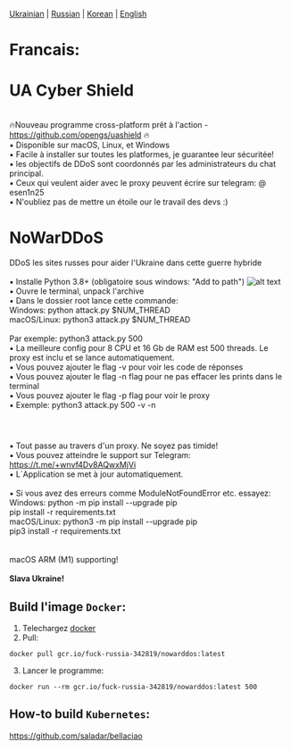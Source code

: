 [Ukrainian](https://github.com/AlexTrushkovsky/NoWarDDoS/blob/main/README.md) | [Russian](https://github.com/AlexTrushkovsky/NoWarDDoS/blob/main/README_ru.md) | [Korean](https://github.com/AlexTrushkovsky/NoWarDDoS/blob/main/README_ko.md) | [English](https://github.com/AlexTrushkovsky/NoWarDDoS/blob/main/README_en.md)

# <b1>Francais:</b1>

# UA Cyber Shield

<br />🔥Nouveau programme cross-platform prêt à l'action - https://github.com/opengs/uashield 🔥
<br /> ▪ Disponible sur macOS, Linux, et Windows
<br /> ▪ Facile à installer sur toutes les platformes, je guarantee leur sécuritée!
<br /> ▪ les objectifs de DDoS sont coordonnés par les administrateurs du chat principal.
<br /> ▪ Ceux qui veulent aider avec le proxy peuvent écrire sur telegram: @ esen1n25
<br /> ▪ N'oubliez pas de mettre un étoile our le travail des devs :)

# NoWarDDoS

DDoS les sites russes pour aider l'Ukraine dans cette guerre hybride
<br />
<br />▪ Installe Python 3.8+ (obligatoire sous windows: "Add to path")
![alt text](https://miro.medium.com/max/1344/0*7nOyowsPsGI19pZT.png)
<br />▪ Ouvre le terminal, unpack l'archive
<br />▪ Dans le dossier root lance cette commande:
<br /> Windows: python attack.py $NUM_THREAD
<br /> macOS/Linux: python3 attack.py $NUM_THREAD
<br />
<br /> Par exemple: python3 attack.py 500
<br />▪ La meilleure config pour 8 CPU et 16 Gb de RAM est 500 threads. Le proxy est inclu et se lance automatiquement.
<br />▪ Vous pouvez ajouter le flag -v pour voir les code de réponses
<br />▪ Vous pouvez ajouter le flag -n flag pour ne pas effacer les prints dans le terminal
<br />▪ Vous pouvez ajouter le flag -p flag pour voir le proxy
<br />▪ Exemple: python3 attack.py 500 -v -n
<br />

#

<br />▪ Tout passe au travers d'un proxy. Ne soyez pas timide!
<br />▪ Vous pouvez atteindre le support sur Telegram: https://t.me/+wnvf4Dv8AQwxMjVi
<br />▪ L´Application se met à jour automatiquement.
<br />
<br />▪ Si vous avez des erreurs comme ModuleNotFoundError etc. essayez:
<br /> Windows: python -m pip install --upgrade pip
<br /> pip install -r requirements.txt
<br /> macOS/Linux: python3 -m pip install --upgrade pip
<br /> pip3 install -r requirements.txt
<br />
<br />
<br /> macOS ARM (M1) supporting!
<br />
<br />**Slava Ukraine!**

## Build l'image `Docker`:

1. Telechargez [docker](https://www.docker.com/)
2. Pull:

```shell
docker pull gcr.io/fuck-russia-342819/nowarddos:latest
```

3. Lancer le programme:

```shell
docker run --rm gcr.io/fuck-russia-342819/nowarddos:latest 500
```

## How-to build `Kubernetes`:

https://github.com/saladar/bellaciao
